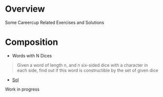 
# Overview 

Some Careercup Related Exercises and Solutions 

# Composition 

- Words with N Dices 

> Given a word of length n, and n six-sided dice with a character in each side, find out if this word is constructible by the set of given dice

- [Sol](words_with_n_dices1.cpp)









Work in progress 


